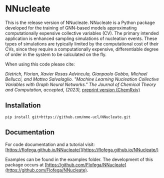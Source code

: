# NNucleate

This is the release version of NNucleate. NNucleate is a Python package developed for the training of GNN-based models approximating computationally expensive collective variables (CV). The primary intended application is enhanced sampling simulations of nucleation events. These types of simulations are typically limited by the computational cost of their CVs, since they require a computationally expensive, differentiable degree of order in the system to be calculated on the fly. 

When using this code please cite: 

*Dietrich, Florian, Xavier Rosas Advincula, Gianpaolo Gobbo, Michael Bellucci, and Matteo Salvalaglio. "Machine Learning Nucleation Collective Variables with Graph Neural Networks." The Journal of Chemical Theory and Computation, accepted, (2023),* [preprint version (ChemRxiv)](https://chemrxiv.org/engage/chemrxiv/article-details/651eda9945aaa5fdbb5b9274)

## Installation

`pip install git+https://github.com/mme-ucl/NNucleate.git`

## Documentation
For code documentation and a tutorial visit:
[https://flofega.github.io/NNucleate/](https://flofega.github.io/NNucleate/)

Examples can be found in the examples folder.
The development of this package occurs at [https://github.com/Flofega/NNucleate](https://github.com/Flofega/NNucleate).
